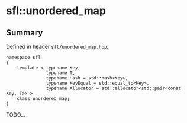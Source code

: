 # sfl::unordered_map

## Summary

Defined in header `sfl/unordered_map.hpp`:

```
namespace sfl
{
    template < typename Key,
               typename T,
               typename Hash = std::hash<Key>,
               typename KeyEqual = std::equal_to<Key>,
               typename Allocator = std::allocator<std::pair<const Key, T>> >
    class unordered_map;
}
```

TODO...
